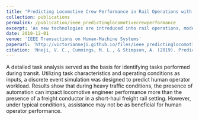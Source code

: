 ```yaml
---
title: "Predicting Locomotive Crew Performance in Rail Operations with Human and Automation Assistance"
collection: publications
permalink: /publication/ieee_predictinglocomotivecrewperformance
excerpt: 'As new technologies are introduced into rail operations, models are needed to represent the task load of operators to identify periods of extreme workload that could be mitigated through technological interventions. To this end, a computational model is described to quantitatively simulate freight rail operator workload to understand the impacts of inserting intelligent automation on different crew configurations.'
date: 2019-12-01
venue: 'IEEE Transactions on Human-Machine Systems'
paperurl: 'http://victorianneji.github.io/files/ieee_predictinglocomotivecrewperformance.pdf'
citation: 'Nneji, V. C., Cummings, M. L., & Stimpson, A. (2019). Predicting Locomotive Crew Performance in Rail Operations with Human and Automation Assistance. In <i>IEEE Transactions on Human-Machine Systems</i>.'
---
```

A detailed task analysis served as the basis for identifying tasks performed during transit. Utilizing task characteristics and operating conditions as inputs, a discrete event simulation was designed to predict human operator workload. Results show that during heavy traffic conditions, the presence of automation can impact locomotive engineer performance more than the presence of a freight conductor in a short-haul freight rail setting. However, under typical conditions, assistance may not be as beneficial for human operator performance.
